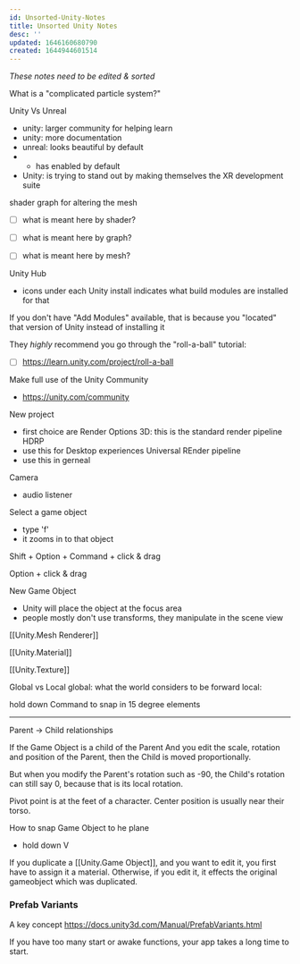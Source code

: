 ```yaml
---
id: Unsorted-Unity-Notes
title: Unsorted Unity Notes
desc: ''
updated: 1646160680790
created: 1644944601514
---
```


*These notes need to be edited & sorted*

What is a "complicated particle system?"


Unity Vs Unreal
- unity: larger community for helping learn
- unity: more documentation
- unreal: looks beautiful by default
- - has enabled by default
- Unity: is trying to stand out by making themselves the XR development suite


shader graph for altering the mesh
- [ ] what is meant here by shader?
- [ ] what is meant here by graph?
- [ ] what is meant here by mesh?


Unity Hub
- icons under each Unity install indicates what build modules are installed for that 

If you don't have "Add Modules" available, that is because you "located" that version of Unity instead of installing it


They *highly* recommend you go through the
"roll-a-ball" tutorial:
- [ ] https://learn.unity.com/project/roll-a-ball


Make full use of the Unity Community
- https://unity.com/community

New project
- first choice are Render Options
3D: this is the standard render pipeline
HDRP
- use this for Desktop experiences
Universal REnder pipeline
- use this in gerneal 


Camera
- audio listener

Select a game object
- type 'f'
- it zooms in to that object 


Shift + Option + Command + click & drag

Option + click & drag

New Game Object
- Unity will place the object at the focus area
- people mostly don't use transforms, they manipulate in the scene view


[[Unity.Mesh Renderer]]


[[Unity.Material]]


[[Unity.Texture]]


Global vs Local
global: what the world considers to be forward
local:



hold down Command to snap in 15 degree elements

---

Parent -> Child relationships

If the Game Object is a child of the Parent
And you edit the scale, rotation and position of the Parent, then the Child is moved proportionally.

But when you modify the Parent's rotation such as -90, the Child's rotation can still say 0, because that is its local rotation.

Pivot point is at the feet of a character.
Center position is usually near their torso.

How to snap Game Object to he plane
- hold down V


If you duplicate a [[Unity.Game Object]], and you want to edit it, you first have to assign it a material. 
Otherwise, if you edit it, it effects the original gameobject which was duplicated.



### Prefab Variants
A key concept
https://docs.unity3d.com/Manual/PrefabVariants.html


If you have too many start or awake functions, your app takes a long time to start.